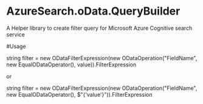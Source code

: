 # AzureSearch.oData.QueryBuilder
A Helper library to create filter query for Microsoft Azure Cognitive search service

#Usage

string filter = new ODataFilterExpression(new ODataOperation("FieldName", new EqualODataOperator(), value)).FilterExpression

or

string filter = new ODataFilterExpression(new ODataOperation("FieldName", new EqualODataOperator(), $"{'value'}")).FilterExpression
